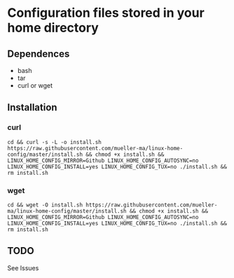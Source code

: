 # Configuration files stored in your home directory

## Dependences
* bash
* tar
* curl or wget

## Installation
### curl
`cd && curl -s -L -o install.sh https://raw.githubusercontent.com/mueller-ma/linux-home-config/master/install.sh && chmod +x install.sh && LINUX_HOME_CONFIG_MIRROR=Github LINUX_HOME_CONFIG_AUTOSYNC=no LINUX_HOME_CONFIG_INSTALL=yes LINUX_HOME_CONFIG_TUX=no ./install.sh && rm install.sh`

### wget
`cd && wget -O install.sh https://raw.githubusercontent.com/mueller-ma/linux-home-config/master/install.sh && chmod +x install.sh && LINUX_HOME_CONFIG_MIRROR=Github LINUX_HOME_CONFIG_AUTOSYNC=no LINUX_HOME_CONFIG_INSTALL=yes LINUX_HOME_CONFIG_TUX=no ./install.sh && rm install.sh`

## TODO
See Issues
